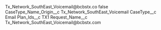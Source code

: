 <?xml version="1.0" encoding="UTF-8"?>
<CustomMetadata xmlns="http://soap.sforce.com/2006/04/metadata" xmlns:xsi="http://www.w3.org/2001/XMLSchema-instance" xmlns:xsd="http://www.w3.org/2001/XMLSchema">
    <label>Tx_Network_SouthEast_Voicemail@bcbstx.co</label>
    <protected>false</protected>
    <values>
        <field>CaseType_Name_Origin__c</field>
        <value xsi:type="xsd:string">Tx_Network_SouthEast_Voicemail</value>
    </values>
    <values>
        <field>CaseType__c</field>
        <value xsi:type="xsd:string">Email</value>
    </values>
    <values>
        <field>Plan_Ids__c</field>
        <value xsi:type="xsd:string">TX1</value>
    </values>
    <values>
        <field>Request_Name__c</field>
        <value xsi:type="xsd:string">Tx_Network_SouthEast_Voicemail@bcbstx.com</value>
    </values>
</CustomMetadata>
